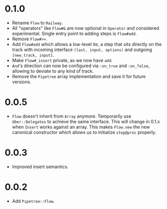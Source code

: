 # 0.1.0

* Rename `Flow` to `Railway`.
* All "operators" like `Flow#&` are now optional in `Operator` and considered experimental. Single entry point to adding steps is `Flow#add`.
* Remove `Flow#>>`.
* Add `Flow#add` which allows a low-level *tie*, a step that sits directly on the track with incoming interface `(last, input, options)` and outgoing `[new_track, input]`.
* Make `Flow#_insert` private, as we now have `add`.
* `And`'s direction can now be configured via `:on_true` and `:on_false`, allowing to deviate to any kind of track.
* Remove the `Pipetree` array implementation and save it for future versions.

# 0.0.5

* `Flow` doesn't inherit from `Array` anymore. Temporarily use `Uber::Delegates` to achieve the same interface. This will change in 0.1.x when `Insert` works against an array. This makes `Flow.new` the new canonical constructor which allows us to initialize `step@proc` properly.

# 0.0.3

* Improved insert semantics.

# 0.0.2

* Add `Pipetree::Flow`.
